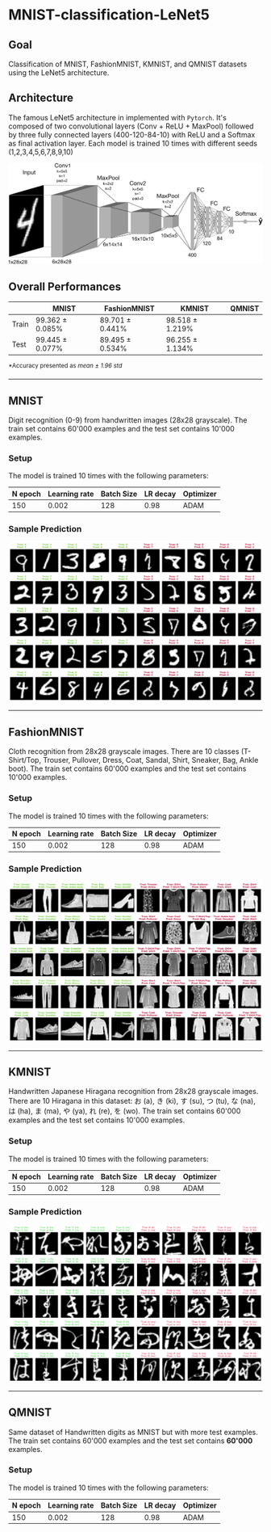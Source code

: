 # MNIST-classification-LeNet5

## Goal
Classification of MNIST, FashionMNIST, KMNIST, and QMNIST datasets using the LeNet5 architecture.

## Architecture
The famous LeNet5 architecture in implemented with `Pytorch`. It's composed of two convolutional layers (Conv + ReLU + MaxPool) followed by three fully connected layers (400-120-84-10) with ReLU and a Softmax as final activation layer. Each model is trained 10 times with different seeds (1,2,3,4,5,6,7,8,9,10)

![LeNet5](Figures/LeNet5.png)

## Overall Performances

|     |      MNIST      |  FashionMNIST   |      KMNIST     | QMNIST |
|-----|-----------------|-----------------|-----------------|--------|
|Train| 99.362 ± 0.085% | 89.701 ± 0.441% | 98.518 ± 1.219% |        |
|Test | 99.445 ± 0.077% | 89.495 ± 0.534% | 96.255 ± 1.134% |        |

<sup>\*Accuracy presented as _mean ± 1.96 std_</sup>
___
## MNIST
Digit recognition (0-9) from handwritten images (28x28 grayscale). The train set contains 60'000 examples and the test set contains 10'000 examples.

### Setup
The model is trained 10 times with the following parameters:

| N epoch | Learning rate | Batch Size | LR decay | Optimizer |
|---------|---------------|------------|----------|-----------|
| 150     | 0.002         |    128     |   0.98   |    ADAM   |

### Sample Prediction

![MNIST Sample](Figures/MNIST_classification_sample.png)

___
## FashionMNIST
Cloth recognition from 28x28 grayscale images. There are 10 classes (T-Shirt/Top, Trouser, Pullover, Dress, Coat, Sandal, Shirt, Sneaker, Bag, Ankle boot). The train set contains 60'000 examples and the test set contains 10'000 examples.

### Setup
The model is trained 10 times with the following parameters:

| N epoch | Learning rate | Batch Size | LR decay | Optimizer |
|---------|---------------|------------|----------|-----------|
| 150     | 0.002         |    128     |   0.98   |    ADAM   |

### Sample Prediction

![FashionMNIST Sample](Figures/FashionMNIST_classification_sample.png)

___
## KMNIST
Handwritten Japanese Hiragana recognition from 28x28 grayscale images. There are 10 Hiragana in this dataset: &#12362; (a), &#12365; (ki), &#12377; (su), &#12388; (tu), &#12394; (na), &#12399; (ha), &#12414; (ma), &#12420; (ya), &#12428; (re), &#12434; (wo). The train set contains 60'000 examples and the test set contains 10'000 examples.

### Setup
The model is trained 10 times with the following parameters:

| N epoch | Learning rate | Batch Size | LR decay | Optimizer |
|---------|---------------|------------|----------|-----------|
| 150     | 0.002         |    128     |   0.98   |    ADAM   |

### Sample Prediction

![KMNIST Sample](Figures/KMNIST_classification_sample.png)
___
## QMNIST
Same dataset of Handwritten digits as MNIST but with more test examples. The train set contains 60'000 examples and the test set contains **60'000** examples.

### Setup
The model is trained 10 times with the following parameters:

| N epoch | Learning rate | Batch Size | LR decay | Optimizer |
|---------|---------------|------------|----------|-----------|
| 150     | 0.002         |    128     |   0.98   |    ADAM   |
